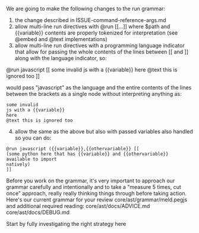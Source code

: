 We are going to make the following changes to the run grammar:

  1. the change described in ISSUE-command-reference-args.md
  2. allow multi-line run directives with @run [[...]] where $path and {{variable}}
  contents are properly tokenized for interpretation (see @embed and @text
  implementations)
  3. allow multi-line run directives with a programming language indicator that
  allow for passing the whole contents of the lines between [[ and ]] along with the
   language indicator, so:

  @run javascript [[ 
  some invalid
  js with a {{variable}}
  here
  @text this is ignored too
  ]]

  would pass "javascript" as the language and the entire contents of the lines
  between the brackets as a single node without interpreting anything as:
  ```
  some invalid
  js with a {{variable}}
  here
  @text this is ignored too
  ```
  4. allow the same as the above but also with passed variables also handled so you
  can do:
  ```
  @run javascript ({{variable}},{{othervariable}} [[ 
  (some python here that has {{variable}} and {{othervariable}} available to import
  natively)
  ]]
  ```
  Before you work on the grammar, it's very important to approach our grammar
  carefully and intentionally and to take a "measure 5 times, cut once" approach,
  really really thinking things through before taking action. Here's our current
  grammar for your review core/ast/grammar/meld.pegjs and additional required
  reading: core/ast/docs/ADVICE.md core/ast/docs/DEBUG.md

  Start by fully investigating the right strategy here
